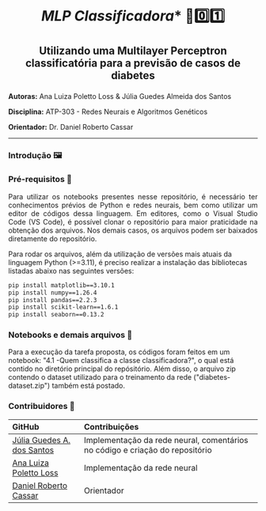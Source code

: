# <p align="center"> *MLP Classificadora** 🧪0️⃣1️⃣ </p>
## <p align="center"> Utilizando uma Multilayer Perceptron classificatória para a previsão de casos de diabetes </p>


**Autoras:** Ana Luiza Poletto Loss & Júlia Guedes Almeida dos Santos

**Disciplina:**  ATP-303 - Redes Neurais e Algoritmos Genéticos 

**Orientador:** Dr. Daniel Roberto Cassar

*** 
### Introdução 🖼️
<p align= "justify">

</p>

### Pré-requisitos 📄
<p align= "justify">
Para utilizar os notebooks presentes nesse repositório, é necessário ter conhecimentos prévios de Python e redes neurais, bem como utilizar um editor de códigos dessa linguagem. Em editores, como o Visual Studio Code (VS Code), é possível clonar o repositório para maior praticidade na obtenção dos arquivos. Nos demais casos, os arquivos podem ser baixados diretamente do repositório.
</p>

Para rodar os arquivos, além da utilização de versões mais atuais da linguagem Python (>=3.11), é preciso realizar a instalação das bibliotecas listadas abaixo nas seguintes versões:
```bash
pip install matplotlib==3.10.1
pip install numpy==1.26.4
pip install pandas==2.2.3
pip install scikit-learn==1.6.1
pip install seaborn==0.13.2
```

### Notebooks e demais arquivos 📓
Para a execução da tarefa proposta, os códigos foram feitos em um notebook: "4.1 -Quem classifica a classe classificadora?", o qual está contido no diretório principal do repósitório. Além disso, o arquivo zip contendo o dataset utilizado para o treinamento da rede ("diabetes-dataset.zip") também está postado.

### Contribuidores 👥

| GitHub | Contribuições |
|:-----|:--------------|
| [Júlia Guedes A. dos Santos](https://github.com/JuliaGuedesASantos) | Implementação da rede neural, comentários no código e criação do repositório |
| [Ana Luiza Poletto Loss]() | Implementação da rede neural|
| [Daniel Roberto Cassar](https://github.com/drcassar) | Orientador |

